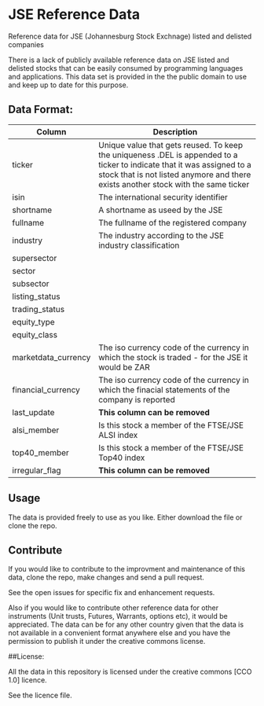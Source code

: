 # JSE Reference Data
Reference data for JSE (Johannesburg Stock Exchnage) listed and delisted companies

There is a lack of publicly available reference data on JSE listed and delisted stocks that can be easily consumed by programming languages and applications.
This data set is provided in the the public domain to use and keep up to date for this purpose.

## Data Format:

|Column | Description|
|---|---|
|ticker | Unique value that gets reused.  To keep the uniqueness .DEL is appended to a ticker to indicate that it was assigned to a stock that is not listed anymore and there exists another stock with the same ticker
|isin | The international security identifier
|shortname | A shortname as useed by the JSE
|fullname | The fullname of the registered company
|industry | The industry according to the JSE industry classification
|supersector |  
|sector |
|subsector |
|listing_status|
|trading_status|
|equity_type|
|equity_class|
|marketdata_currency| The iso currency code of the currency in which the stock is traded - for the JSE it would be ZAR
|financial_currency| The iso currency code of the currency in which the finacial statements of the company is reported
|last_update| **This column can be removed**
|alsi_member| Is this stock a member of the FTSE/JSE ALSI index
|top40_member| Is this stock a member of the FTSE/JSE Top40 index
|irregular_flag| **This column can be removed**

## Usage

The data is provided freely to use as you like.  Either download the file or clone the repo.

## Contribute

If you would like to contribute to the improvment and maintenance of this data, clone the repo, make changes and send a pull request.

See the open issues for specific fix and enhancement requests.

Also if you would like to contribute other reference data for other instruments (Unit trusts, Futures, Warrants, options etc), it would be appreciated.  The data can be for any other country given that the data is not available in a convenient format anywhere else and you have the permission to publish it under the creative commons license.

##License:

All the data in this repository is licensed under the creative commons [CCO 1.0] licence.

See the licence file.